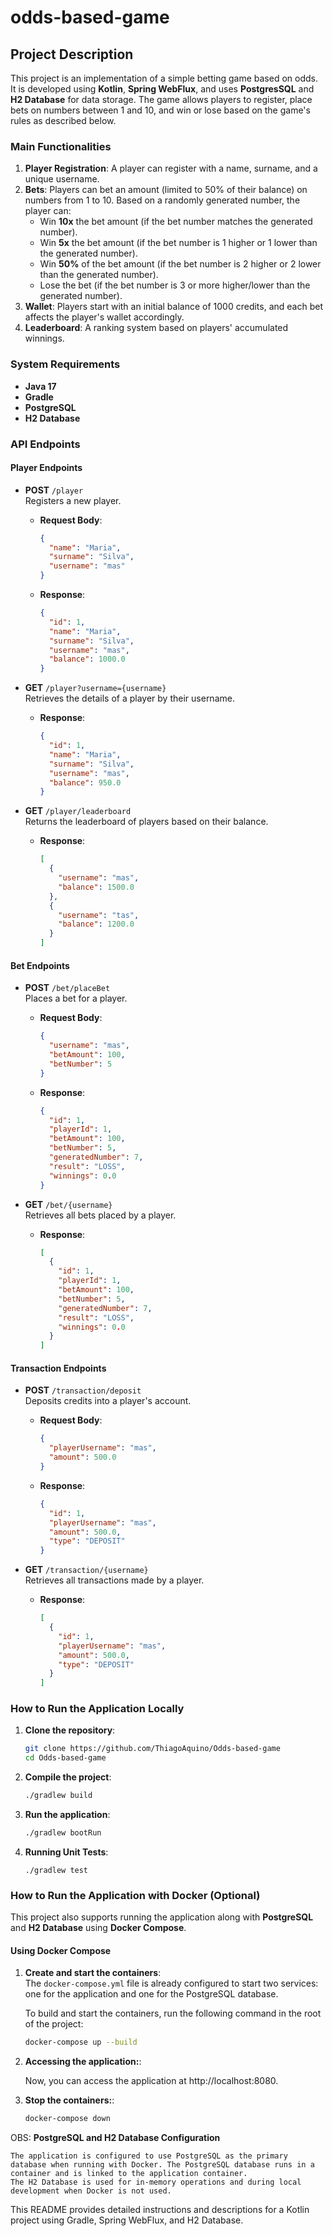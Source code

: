 # odds-based-game

## Project Description
This project is an implementation of a simple betting game based on odds. It is developed using **Kotlin**, **Spring WebFlux**, and uses **PostgresSQL** and **H2 Database** for data storage. The game allows players to register, place bets on numbers between 1 and 10, and win or lose based on the game's rules as described below.

### Main Functionalities
1. **Player Registration**: A player can register with a name, surname, and a unique username.
2. **Bets**: Players can bet an amount (limited to 50% of their balance) on numbers from 1 to 10. Based on a randomly generated number, the player can:
   - Win **10x** the bet amount (if the bet number matches the generated number).
   - Win **5x** the bet amount (if the bet number is 1 higher or 1 lower than the generated number).
   - Win **50%** of the bet amount (if the bet number is 2 higher or 2 lower than the generated number).
   - Lose the bet (if the bet number is 3 or more higher/lower than the generated number).
3. **Wallet**: Players start with an initial balance of 1000 credits, and each bet affects the player's wallet accordingly.
4. **Leaderboard**: A ranking system based on players' accumulated winnings.

### System Requirements
- **Java 17**
- **Gradle**
- **PostgreSQL**
- **H2 Database**


### API Endpoints

#### Player Endpoints
- **POST** `/player`  
  Registers a new player.
   - **Request Body**:
     ```json
     {
       "name": "Maria",
       "surname": "Silva",
       "username": "mas"
     }
     ```
   - **Response**:
     ```json
     {
       "id": 1,
       "name": "Maria",
       "surname": "Silva",
       "username": "mas",
       "balance": 1000.0
     }
     ```

- **GET** `/player?username={username}`  
  Retrieves the details of a player by their username.
   - **Response**:
     ```json
     {
       "id": 1,
       "name": "Maria",
       "surname": "Silva",
       "username": "mas",
       "balance": 950.0
     }
     ```

- **GET** `/player/leaderboard`  
  Returns the leaderboard of players based on their balance.
   - **Response**:
     ```json
     [
       {
         "username": "mas",
         "balance": 1500.0
       },
       {
         "username": "tas",
         "balance": 1200.0
       }
     ]
     ```

#### Bet Endpoints
- **POST** `/bet/placeBet`  
  Places a bet for a player.
   - **Request Body**:
     ```json
     {
       "username": "mas",
       "betAmount": 100,
       "betNumber": 5
     }
     ```
   - **Response**:
     ```json
     {
       "id": 1,
       "playerId": 1,
       "betAmount": 100,
       "betNumber": 5,
       "generatedNumber": 7,
       "result": "LOSS",
       "winnings": 0.0
     }
     ```

- **GET** `/bet/{username}`  
  Retrieves all bets placed by a player.
   - **Response**:
     ```json
     [
       {
         "id": 1,
         "playerId": 1,
         "betAmount": 100,
         "betNumber": 5,
         "generatedNumber": 7,
         "result": "LOSS",
         "winnings": 0.0
       }
     ]
     ```

#### Transaction Endpoints
- **POST** `/transaction/deposit`  
  Deposits credits into a player's account.
   - **Request Body**:
     ```json
     {
       "playerUsername": "mas",
       "amount": 500.0
     }
     ```
   - **Response**:
     ```json
     {
       "id": 1,
       "playerUsername": "mas",
       "amount": 500.0,
       "type": "DEPOSIT"
     }
     ```

- **GET** `/transaction/{username}`  
  Retrieves all transactions made by a player.
   - **Response**:
     ```json
     [
       {
         "id": 1,
         "playerUsername": "mas",
         "amount": 500.0,
         "type": "DEPOSIT"
       }
     ]
     ```

### How to Run the Application Locally

1. **Clone the repository**:
   ```bash
   git clone https://github.com/ThiagoAquino/Odds-based-game
   cd Odds-based-game

2. **Compile the project**:
    ```bash
   ./gradlew build

3. **Run the application**:
    ```bash
   ./gradlew bootRun

4. **Running Unit Tests**:
    ```
   ./gradlew test

### How to Run the Application with Docker (Optional)

This project also supports running the application along with **PostgreSQL** and **H2 Database** using **Docker Compose**.

#### Using Docker Compose

1. **Create and start the containers**:  
   The `docker-compose.yml` file is already configured to start two services: one for the application and one for the PostgreSQL database.

   To build and start the containers, run the following command in the root of the project:

   ```bash
   docker-compose up --build

2. **Accessing the application:**:
  
    Now, you can access the application at http://localhost:8080.


3. **Stop the containers:**:
    ```bash
   docker-compose down

OBS: **PostgreSQL and H2 Database Configuration** 

    The application is configured to use PostgreSQL as the primary database when running with Docker. The PostgreSQL database runs in a container and is linked to the application container.
    The H2 Database is used for in-memory operations and during local development when Docker is not used.



This README provides detailed instructions and descriptions for a Kotlin project using Gradle, Spring WebFlux, and H2 Database.

